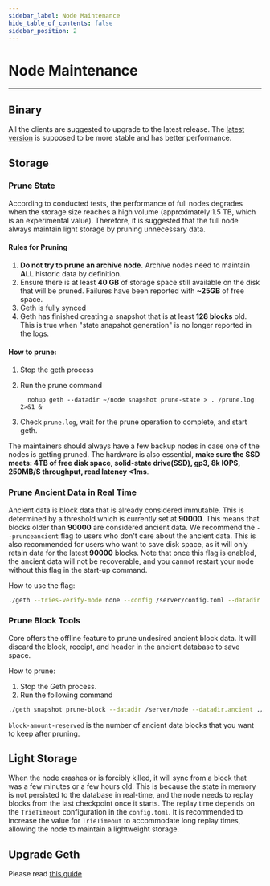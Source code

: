 ```yaml
---
sidebar_label: Node Maintenance
hide_table_of_contents: false
sidebar_position: 2
---
```


# Node Maintenance
---

## Binary
All the clients are suggested to upgrade to the latest release. The [latest version](https://github.com/coredao-org/core-chain/releases/latest) is supposed to be more stable and has better performance.


## Storage


### Prune State


According to conducted tests, the performance of full nodes degrades when the storage size reaches a high volume (approximately 1.5 TB, which is an experimental value). Therefore, it is suggested that the full node always maintain light storage by pruning unnecessary data.


#### Rules for Pruning
1. **Do not try to prune an archive node.** Archive nodes need to maintain **ALL** historic data by definition.
2. Ensure there is at least **40 GB** of storage space still available on the disk that will be pruned. Failures have been reported with **~25GB** of free space.
3. Geth is fully synced
4. Geth has finished creating a snapshot that is at least **128 blocks** old. This is true when "state snapshot generation" is no longer reported in the logs.


#### How to prune:
1. Stop the geth process
2. Run the prune command


   ```   nohup geth --datadir ~/node snapshot prune-state > . /prune.log 2>&1 & ```


3. Check `prune.log`, wait for the prune operation to complete, and start geth.


The maintainers should always have a few backup nodes in case one of the nodes is getting pruned. The hardware is also essential, **make sure the SSD meets: 4TB of free disk space, solid-state drive(SSD), gp3, 8k IOPS, 250MB/S throughput, read latency \<1ms**.

### Prune Ancient Data in Real Time

Ancient data is block data that is already considered immutable. This is determined by a threshold which is currently set at **90000**. This means that blocks older than **90000** are considered ancient data. We recommend the `--prunceancient` flag to users who don't care about the ancient data. This is also recommended for users who want to save disk space, as it will only retain data for the latest **90000** blocks.  Note that once this flag is enabled, the ancient data will not be recoverable, and you cannot restart your node without this flag in the start-up command.


How to use the flag:


```bash
./geth --tries-verify-mode none --config /server/config.toml --datadir /server/node --cache 8000 --rpc.allow-unprotected-txs --txlookuplimit 0 --pruneancient=true --syncmode=full
```




### Prune Block Tools


Core offers the offline feature to prune undesired ancient block data. It will discard the block, receipt, and header in the ancient database to save space.


How to prune:


1. Stop the Geth process.
2. Run the following command


```bash
./geth snapshot prune-block --datadir /server/node --datadir.ancient ./chaindata/ancient --block-amount-reserved 1024
```


`block-amount-reserved` is the number of ancient data blocks that you want to keep after pruning.


## Light Storage
When the node crashes or is forcibly killed, it will sync from a block that was a few minutes or a few hours old. This is because the state in memory is not persisted to the database in real-time, and the node needs to replay blocks from the last checkpoint once it starts. The replay time depends on the `TrieTimeout` configuration in the `config.toml`. It is recommended to increase the value for `TrieTimeout` to accommodate long replay times, allowing the node to maintain a lightweight storage.


## Upgrade Geth


Please read [this guide](network-upgrade.md)

